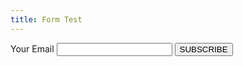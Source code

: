 ```yaml
---
title: Form Test
---
```

<form action="https://formspree.io/f/xrgrepdw" method="post">
  <label for="email">Your Email</label>
  <input name="Email" id="email" type="email">
  <button type="submit">SUBSCRIBE</button>
</form>
